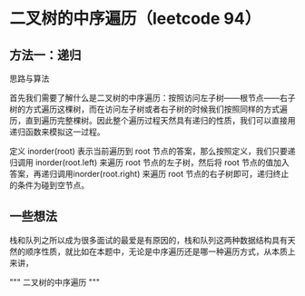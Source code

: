 # 二叉树的中序遍历（leetcode 94）
## 方法一：递归

思路与算法

首先我们需要了解什么是二叉树的中序遍历：按照访问左子树——根节点——右子树的方式遍历这棵树，而在访问左子树或者右子树的时候我们按照同样的方式遍历，直到遍历完整棵树。因此整个遍历过程天然具有递归的性质，我们可以直接用递归函数来模拟这一过程。

定义 inorder(root) 表示当前遍历到 root 节点的答案，那么按照定义，我们只要递归调用 inorder(root.left) 来遍历 root 节点的左子树，然后将 root 节点的值加入答案，再递归调用inorder(root.right) 来遍历 root 节点的右子树即可，递归终止的条件为碰到空节点。


## 一些想法
栈和队列之所以成为很多面试的最爱是有原因的，栈和队列这两种数据结构具有天然的顺序性质，就比如在本题中，无论是中序遍历还是哪一种遍历方式，从本质上来讲，

"""
二叉树的中序遍历
"""
